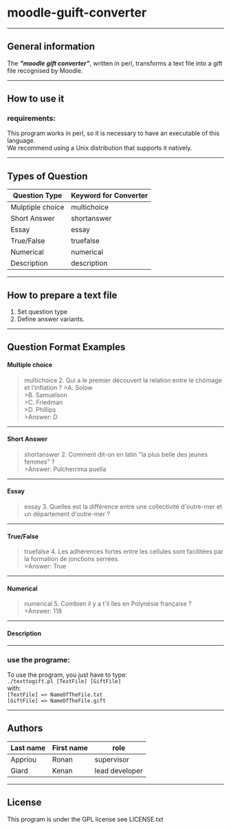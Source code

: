 # moodle-guift-converter

-----------------

## General information

The **_"moodle gift converter"_**, written in perl, transforms a text file into a gift file recognised by Moodle.

-----------------

## How to use it

### requirements:

This program works in perl, so it is necessary to have an executable of this language.  
We recommend using a Unix distribution that supports it natively.

-----------------

## Types of Question

|Question Type 	|Keyword for Converter
|------------ |----------
|Mulptiple choice 	|multichoice
|Short Answer 	|shortanswer
|Essay 	|essay
|True/False 	|truefalse
|Numerical 	|numerical
|Description 	|description

-----------------

## How to prepare a text file

1. Set question type
2. Define answer variants.

-----------------

## Question Format Examples

#### Multiple choice

>multichoice
>2. Qui a le premier découvert la relation entre le chômage et l’inflation ?
    >A. Solow  
    >B. Samuelson  
    >C. Friedman  
    >D. Phillips  
    >Answer: D
  
---

#### Short Answer

>shortanswer
>2. Comment dit-on en latin "la plus belle des jeunes femmes" ?  
    >Answer: Pulcherrima puella

---

#### Essay

>essay
>3. Quelles est la différence entre une collectivité d'outre-mer et un département d'outre-mer ?

---

#### True/False

>truefalse
>4. Les adhérences fortes entre les cellules sont facilitées par la formation de jonctions serrées.  
    >Answer: True

---

#### Numerical

>numerical
>5. Combien il y a t'il îles en Polynésie française ?  
    >Answer: 118

---

#### Description

---

### use the programe:

To use the program, you just have to type:  
`./texttogift.pl [TextFile] [GiftFile]`  
with:  
`[TextFile] => NameOfTheFile.txt`  
`[GiftFile] => NameOfTheFile.gift`

-----------------

## Authors

| Last name     |    First name   |      role      
|  -----------  |   ------------  |    --------   
|   Appriou     |      Ronan      |   supervisor   
|   Giard       |      Kenan      | lead developer 

-----------------
## License
This program is under the GPL license see LICENSE.txt

